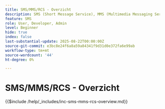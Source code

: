 ```yaml
---
title: SMS/MMS/RCS - Overzicht
description: SMS (Short Message Service), MMS (Multimedia Messaging Service) en RCS (Rich Communication Services) zijn mobiele communicatiekanalen waarmee u gebruikers rechtstreeks via hun telefoonnummer kunt bereiken — zonder dat een app of internetverbinding (SMS/MMS) vereist is
feature: SMS
role: User, Developer, Admin
level: Beginner
hide: true
index: false
last-substantial-update: 2025-08-22T00:00:00Z
source-git-commit: e3bc8e24f6a8a59a84341f9d31d0e372fa6e99ab
workflow-type: tm+mt
source-wordcount: '44'
ht-degree: 0%

---
```



# SMS/MMS/RCS - Overzicht

{{$include /help/_includes/inc-sms-mms-rcs-overview.md}}
